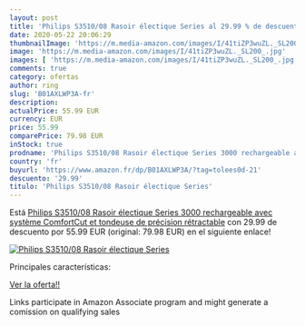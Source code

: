 ```yaml
---
layout: post
title: 'Philips S3510/08 Rasoir électique Series al 29.99 % de descuento'
date: 2020-05-22 20:06:29
thumbnailImage: 'https://m.media-amazon.com/images/I/41tiZP3wuZL._SL200_.jpg'
image: 'https://m.media-amazon.com/images/I/41tiZP3wuZL._SL200_.jpg'
images: [ 'https://m.media-amazon.com/images/I/41tiZP3wuZL._SL200_.jpg' ]
comments: true
category: ofertas
author: ring
slug: 'B01AXLWP3A-fr'
description:
actualPrice: 55.99 EUR
currency: EUR
price: 55.99
comparePrice: 79.98 EUR
inStock: true
prodname: 'Philips S3510/08 Rasoir électique Series 3000 rechargeable avec système ComfortCut et tondeuse de précision rétractable'
country: 'fr'
buyurl: 'https://www.amazon.fr/dp/B01AXLWP3A/?tag=tolees0d-21'
descuento: '29.99'
titulo: 'Philips S3510/08 Rasoir électique Series'
---
```


Está [Philips S3510/08 Rasoir électique Series 3000 rechargeable avec système ComfortCut et tondeuse de précision rétractable](https://www.amazon.fr/dp/B01AXLWP3A/?tag=tolees0d-21) con 29.99 de descuento por 55.99 EUR (original: 79.98 EUR) en el siguiente enlace!

[![Philips S3510/08 Rasoir électique Series](https://m.media-amazon.com/images/I/41tiZP3wuZL._SL200_.jpg)](https://www.amazon.fr/dp/B01AXLWP3A/?tag=tolees0d-21)

Principales características:


[Ver la oferta!!](https://www.amazon.fr/dp/B01AXLWP3A/?tag=tolees0d-21)

Links participate in Amazon Associate program and might generate a comission on qualifying sales


